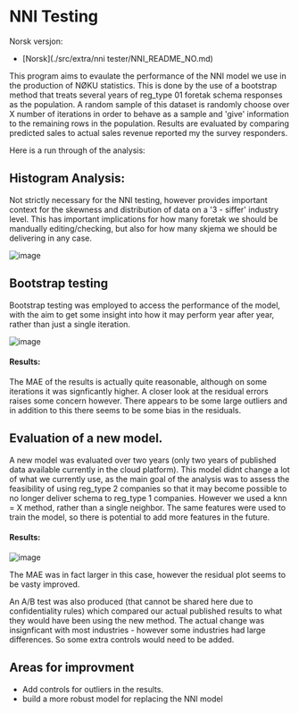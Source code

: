 # NNI Testing

Norsk versjon:

- [Norsk](./src/extra/nni tester/NNI_README_NO.md)

This program aims to evaulate the performance of the NNI model we use in the production of NØKU statistics. This is done by the use of a bootstrap method that treats several years of reg_type 01 foretak schema responses as the population. A random sample of this dataset is randomly choose over X number of iterations in order to behave as a sample and 'give' information to the remaining rows in the population. Results are evaluated by comparing predicted sales to actual sales revenue reported my the survey responders. 

Here is a run through of the analysis:

## Histogram Analysis:

Not strictly necessary for the NNI testing, however provides important context for the skewness and distribution of data on a '3 - siffer' industry level. This has important implications for how many foretak we should be mandually editing/checking, but also for how many skjema we should be delivering in any case. 


![image](https://github.com/user-attachments/assets/ce08705b-96da-4cc1-b758-671e1fe71e8b)


## Bootstrap testing

Bootstrap testing was employed to access the performance of the model, with the aim to get some insight into how it may perform year after year, rather than just a single iteration. 

![image](https://github.com/user-attachments/assets/839eaefa-2a58-4c61-831a-c1c9d0931c5c)

#### Results:

The MAE of the results is actually quite reasonable, although on some iterations it was signficantly higher. A closer look at the residual errors raises some concern however. There appears to be some large outliers and in addition to this there seems to be some bias in the residuals. 

## Evaluation of a new model. 

A new model was evaluated over two years (only two years of published data available currently in the cloud platform). This model didnt change a lot of what we currently use, as the main goal of the analysis was to assess the feasibility of using reg_type 2 companies so that it may become possible to no longer deliver schema to reg_type 1 companies. However we used a knn = X method, rather than a single neighbor. The same features were used to train the model, so there is potential to add more features in the future. 

#### Results:

![image](https://github.com/user-attachments/assets/63041104-08f2-40bd-b338-158235e958e1)

The MAE was in fact larger in this case, however the residual plot seems to be vasty improved. 

An A/B test was also produced (that cannot be shared here due to confidentiality rules) which compared our actual published results to what they would have been using the new method. The actual change was insignficant with most industries - however some industries had large differences. So some extra controls would need to be added. 

## Areas for improvment

- Add controls for outliers in the results.
- build a more robust model for replacing the NNI model

